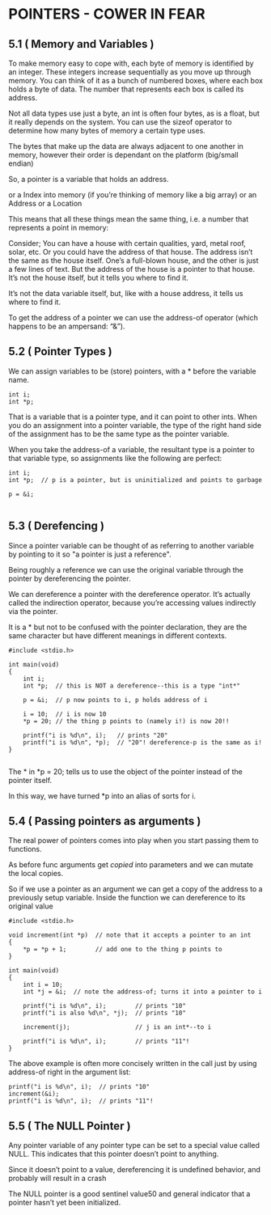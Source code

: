 # POINTERS - COWER IN FEAR

## 5.1 ( Memory and Variables )

To make memory easy to cope with, each byte of memory is identified by an integer. 
These integers increase sequentially as you move up through memory. 
You can think of it as a bunch of numbered boxes, where each box holds a byte of data.
The number that represents each box is called its address.

Not all data types use just a byte, an int is often four bytes, as is a float, but it really depends on the system. 
You can use the sizeof operator to determine how many bytes of memory a certain type uses.

The bytes that make up the data are always adjacent to one another in memory, however their order is dependant on the
platform (big/small endian)

So, a pointer is a variable that holds an address.

or a Index into memory (if you’re thinking of memory like a big array)
or an Address
or a Location

This means that all these things mean the same thing, i.e. a number that represents a point in memory:

Consider;
You can have a house with certain qualities, yard, metal roof, solar, etc. 
Or you could have the address of that house. 
The address isn’t the same as the house itself. 
One’s a full-blown house, and the other is just a few lines of text. 
But the address of the house is a pointer to that house. 
It’s not the house itself, but it tells you where to find it.

It’s not the data variable itself, but, like with a house address, it tells us where to find it.

To get the address of a pointer we can use the address-of operator (which happens to be an ampersand: “&”).


## 5.2 ( Pointer Types )

We can assign variables to be (store) pointers, with a * before the variable name.

```
int i;
int *p;

```
That is a variable that is a pointer type, and it can point to other ints.
When you do an assignment into a pointer variable, the type of the right hand side of the assignment has to be the same type as the pointer variable.

When you take the address-of a variable, the resultant type is a pointer to that variable type, so assignments like the following are perfect:

```
int i;
int *p;  // p is a pointer, but is uninitialized and points to garbage

p = &i;
	
```

## 5.3 ( Derefencing )

Since a pointer variable can be thought of as referring to another variable by pointing to it so "a pointer is just a reference".

Being roughly a reference we can use the original variable through the pointer by dereferencing the pointer.

We can dereference a pointer with the dereference operator. 
It’s actually called the indirection operator, because you’re accessing values indirectly via the pointer.

It is a * but not to be confused with the pointer declaration, they are the same character but have different meanings in different contexts.

```
#include <stdio.h>

int main(void)
{
    int i;
    int *p;  // this is NOT a dereference--this is a type "int*"

    p = &i;  // p now points to i, p holds address of i

    i = 10;  // i is now 10
    *p = 20; // the thing p points to (namely i!) is now 20!!

    printf("i is %d\n", i);   // prints "20"
    printf("i is %d\n", *p);  // "20"! dereference-p is the same as i!
}
  
```
The * in *p = 20; tells us to use the object of the pointer instead of the pointer itself.

In this way, we have turned *p into an alias of sorts for i.

## 5.4 ( Passing pointers as arguments )

The real power of pointers comes into play when you start passing them to functions.

As before func arguments get *copied* into parameters and we can mutate the local copies.

So if we use a pointer as an argument we can get a copy of the address to a previously setup variable.
Inside the function we can dereference to its original value

```
#include <stdio.h>

void increment(int *p)  // note that it accepts a pointer to an int
{
    *p = *p + 1;        // add one to the thing p points to
}

int main(void)
{
    int i = 10;
    int *j = &i;  // note the address-of; turns it into a pointer to i

    printf("i is %d\n", i);        // prints "10"
    printf("i is also %d\n", *j);  // prints "10"

    increment(j);                  // j is an int*--to i

    printf("i is %d\n", i);        // prints "11"!
} 

```
The above example is often more concisely written in the call just by using address-of right in the argument list:

```
printf("i is %d\n", i);  // prints "10"
increment(&i);
printf("i is %d\n", i);  // prints "11"!

```

## 5.5 ( The NULL Pointer )

Any pointer variable of any pointer type can be set to a special value called NULL. This indicates that this pointer doesn’t point to anything.

Since it doesn’t point to a value, dereferencing it is undefined behavior, and probably will result in a crash

The NULL pointer is a good sentinel value50 and general indicator that a pointer hasn’t yet been initialized.
